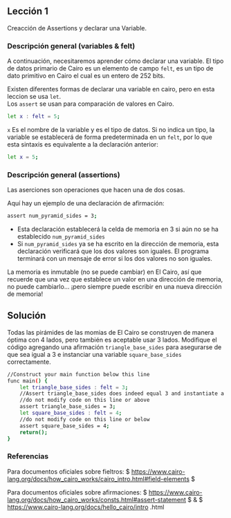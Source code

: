## Lección 1
Creacción de Assertions y declarar una Variable.

### Descripción general (variables & felt)
A continuación, necesitaremos aprender cómo declarar una variable. El tipo de datos primario de Cairo es un elemento de campo `felt`, es un tipo de dato primitivo en Cairo el cual es un entero de 252 bits. 
  
Existen diferentes formas de declarar una variable en cairo, pero en esta leccion se usa `let`.  
Los `assert` se usan para comparación de valores en Cairo.  

```bash
let x : felt = 5;
```

`x` Es el nombre de la variable y es el tipo de datos. Si no indica un tipo, la variable se establecerá de forma predeterminada en un `felt`, por lo que esta sintaxis es equivalente a la declaración anterior:

```bash
let x = 5; 
```

### Descripción general (assertions)

Las aserciones son operaciones que hacen una de dos cosas.

Aquí hay un ejemplo de una declaración de afirmación:

```bash
assert num_pyramid_sides = 3; 
```

* Esta declaración establecerá la celda de memoria en 3 si aún no se ha establecido `num_pyramid_sides`
* Si `num_pyramid_sides` ya se ha escrito en la dirección de memoria, esta declaración verificará que los dos valores son iguales. El programa terminará con un mensaje de error si los dos valores no son iguales.

La memoria es inmutable (no se puede cambiar) en El Cairo, así que recuerde que una vez que establece un valor en una dirección de memoria, no puede cambiarlo... ¡pero siempre puede escribir en una nueva dirección de memoria!

## Solución

Todas las pirámides de las momias de El Cairo se construyen de manera óptima con 4 lados, pero también es aceptable usar 3 lados. Modifique el código agregando una afirmación `triangle_base_sides` para asegurarse de que sea igual a 3 e instanciar una variable `square_base_sides` correctamente.

```bash
//Construct your main function below this line
func main() {
    let triangle_base_sides : felt = 3;
    //Assert triangle_base_sides does indeed equal 3 and instantiate a felt named square_base_sides to pass the tests
    //do not modify code on this line or above
    assert triangle_base_sides = 3;
    let square_base_sides : felt = 4;
    //do not modify code on this line or below
    assert square_base_sides = 4;
    return();
}
```

### Referencias

Para documentos oficiales sobre fieltros: $  https://www.cairo-lang.org/docs/how_cairo_works/cairo_intro.html#field-elements $ ﻿

Para documentos oficiales sobre afirmaciones: $  https://www.cairo-lang.org/docs/how_cairo_works/consts.html#assert-statement $  & $  https://www.cairo-lang.org/docs/hello_cairo/intro .html 